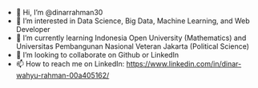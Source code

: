 - 👋 Hi, I’m @dinarrahman30
- 👀 I’m interested in Data Science, Big Data, Machine Learning, and Web Developer
- 🌱 I’m currently learning Indonesia Open University (Mathematics) and Universitas Pembangunan Nasional Veteran Jakarta (Political Science)
- 💞️ I’m looking to collaborate on Github or LinkedIn
- 📫 How to reach me on LinkedIn: https://www.linkedin.com/in/dinar-wahyu-rahman-00a405162/

<!---
dinarrahman30/dinarrahman30 is a ✨ special ✨ repository because its `README.md` (this file) appears on your GitHub profile.
You can click the Preview link to take a look at your changes.
--->

